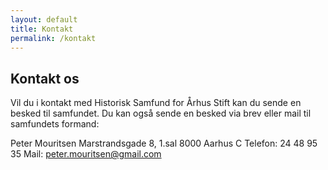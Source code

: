 ```yaml
---
layout: default
title: Kontakt
permalink: /kontakt
---
```


## Kontakt os
Vil du i kontakt med Historisk Samfund for Århus Stift kan du sende en besked til samfundet. Du kan også sende en besked via brev eller mail til samfundets formand:

Peter Mouritsen
Marstrandsgade 8, 1.sal
8000 Aarhus C
Telefon: 24 48 95 35
Mail: peter.mouritsen@gmail.com
